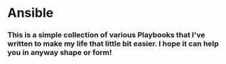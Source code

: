 # Ansible

### This is a simple collection of various Playbooks that I've written to make my life that little bit easier. I hope it can help you in anyway shape or form!
